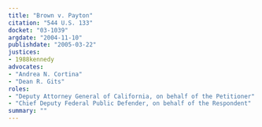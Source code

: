 ```yaml
---
title: "Brown v. Payton"
citation: "544 U.S. 133"
docket: "03-1039"
argdate: "2004-11-10"
publishdate: "2005-03-22"
justices:
- 1988kennedy
advocates:
- "Andrea N. Cortina"
- "Dean R. Gits"
roles:
- "Deputy Attorney General of California, on behalf of the Petitioner"
- "Chief Deputy Federal Public Defender, on behalf of the Respondent"
summary: ""
---
```


